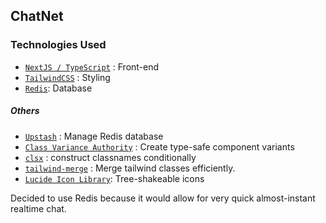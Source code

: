 ## ChatNet

### Technologies Used
- [`NextJS / TypeScript`](https://nextjs.org/)  : Front-end
- [`TailwindCSS`](https://tailwindcss.com/)  : Styling
- [`Redis`](https://redis.io/): Database

##### Others
- [`Upstash`](https://upstash.com/) : Manage Redis database
- [`Class Variance Authority`](https://cva.style/) : Create type-safe component variants
- [`clsx`](https://github.com/lukeed/clsx#readme) : construct classnames conditionally
- [`tailwind-merge`](https://www.npmjs.com/package/tailwind-merge) : Merge tailwind classes efficiently.
- [`Lucide Icon Library`](https://lucide.dev/docs/lucide-react): Tree-shakeable icons

Decided to use Redis because it would allow for very quick almost-instant realtime chat.